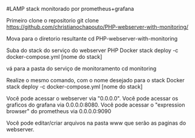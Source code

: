 #LAMP stack monitorado por prometheus+grafana


Primeiro clone o repositorio 
git clone https://github.com/christianochapouto/PHP-webserver-with-monitoring/

Mova para o diretorio resultante
cd PHP-webserver-with-monitoring

Suba do stack do serviço do webserver PHP
Docker stack deploy -c docker-compose.yml [nome do stack]

vá para a pasta do serviço de monitoramento
cd monitoring

Realize o mesmo comando, com o nome desejado para o stack
Docker stack deploy -c docker-compose.yml [nome do stack]

Você pode acessar o webserver via "0.0.0.0".
Você pode acessar os graficos do grafana via 0.0.0.0:8080.
Você pode acessar o "expression browser" do prometheus via 0.0.0.0:9090

Você pode editar/criar arquivos na pasta www que serão as paginas do webserver.
